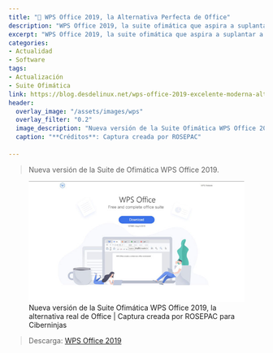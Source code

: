 ```yaml
---
title: "📰 WPS Office 2019, la Alternativa Perfecta de Office"
description: "WPS Office 2019, la suite ofimática que aspira a suplantar a Microsoft Office"
excerpt: "WPS Office 2019, la suite ofimática que aspira a suplantar a Microsoft Office"
categories:
- Actualidad
- Software
tags:
- Actualización
- Suite Ofimática
link: https://blog.desdelinux.net/wps-office-2019-excelente-moderna-alternativa-libreoffice/
header:
  overlay_image: "/assets/images/wps"
  overlay_filter: "0.2"
  image_description: "Nueva versión de la Suite Ofimática WPS Office 2019, la alternativa real de Office | Ciberninjas"
  caption: "**Créditos**: Captura creada por ROSEPAC"

---
```

> Nueva versión de la Suite de Ofimática WPS Office 2019.

<figure>
    <a href="/assets/images/wps-office-2019-full.jpg" class="image-popup"><img src="/assets/images/wps-office-2019-fullx636.jpg"></a>
    <figcaption>Nueva versión de la Suite Ofimática WPS Office 2019, la alternativa real de Office | Captura creada por ROSEPAC para Ciberninjas</figcaption>
</figure>

> Descarga: [WPS Office 2019](https://www.wps.com/es-MX/download/ "Descarga de la nueva versión de la Suite Ofimática WPS Office 2019, la única alternativa real de Office: Ciberninjas")
